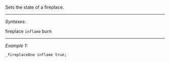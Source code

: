 Sets the state of a fireplace.


---
*Syntaxes:*

fireplace `inflame`  burn

---
*Example 1:*

```sqf
_fireplaceOne inflame true;
```